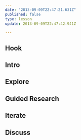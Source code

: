 ```yaml
---
date: "2013-09-09T22:47:21.631Z"
published: false
type: lesson
update: 2013-09-09T22:47:42.941Z

---
```


## Hook
<!-- -->
## Intro
<!-- -->
## Explore
<!-- -->
## Guided Research
<!-- -->
## Iterate
<!-- -->
## Discuss

